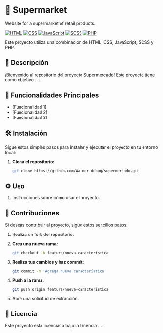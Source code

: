 # 🛒 Supermarket
Website for a supermarket of retail products.

[![HTML](https://img.shields.io/badge/HTML-25.3%25-blue?logo=html5)](https://developer.mozilla.org/en-US/docs/Web/HTML)
[![CSS](https://img.shields.io/badge/CSS-35.6%25-blue?logo=css3)](https://developer.mozilla.org/en-US/docs/Web/CSS)
[![JavaScript](https://img.shields.io/badge/JavaScript-29.0%25-yellow?logo=javascript)](https://developer.mozilla.org/en-US/docs/Web/JavaScript)
[![SCSS](https://img.shields.io/badge/SCSS-5.3%25-pink?logo=sass)](https://sass-lang.com/)
[![PHP](https://img.shields.io/badge/PHP-4.8%25-purple?logo=php)](https://www.php.net/)

Este proyecto utiliza una combinación de HTML, CSS, JavaScript, SCSS y PHP.

## 📜 Descripción

¡Bienvenido al repositorio del proyecto Supermercado! Este proyecto tiene como objetivo ....

## 🚀 Funcionalidades Principales

- [Funcionalidad 1]
- [Funcionalidad 2]
- [Funcionalidad 3]

## 🛠 Instalación

Sigue estos simples pasos para instalar y ejecutar el proyecto en tu entorno local:

1. **Clona el repositorio:**
   ```bash
   git clone https://github.com/Wainer-debug/supermercado.git

## ⚙️ Uso

1. Instrucciones sobre cómo usar el proyecto.
        
## 🤝 Contribuciones

Si deseas contribuir al proyecto, sigue estos sencillos pasos:
    
1. Realiza un fork del repositorio.

2. **Crea una nueva rama:**
   ```bash
   git checkout -b feature/nueva-caracteristica


3. **Realiza tus cambios y haz commit:**
    
    ```bash
    git commit -m 'Agrega nueva característica'

4. **Push a la rama:**

    ```bash
    git push origin feature/nueva-caracteristica

5.  Abre una solicitud de extracción.


## 📄 Licencia

Este proyecto está licenciado bajo la Licencia ....